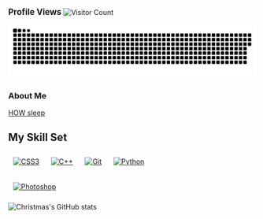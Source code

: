 
<big>**Profile Views**</big> ![Visitor Count](https://profile-counter.glitch.me/Christmas/count.svg)

![GitHub Snake Light](https://raw.githubusercontent.com/genkaim/genkaim/output/github-contribution-grid-snake.svg)


### About Me  
[HOW sleep](https://genkaim.github.io)



## My Skill Set  



<a href="https://www.w3schools.com/css/" target="_blank"><img style="margin: 10px" src="https://profilinator.rishav.dev/skills-assets/css3-original-wordmark.svg" alt="CSS3" height="65" /></a>       <a href="https://www.cplusplus.com/" target="_blank"><img style="margin: 10px" src="https://profilinator.rishav.dev/skills-assets/cplusplus-original.svg" alt="C++" height="65" /></a>       <a href="https://github.com/" target="_blank"><img style="margin: 10px" src="https://profilinator.rishav.dev/skills-assets/git-scm-icon.svg" alt="Git" height="65" /></a>       <a href="https://www.python.org/" target="_blank"><img style="margin: 10px" src="https://profilinator.rishav.dev/skills-assets/python-original.svg" alt="Python" height="65" /></a>  

<a href="https://www.adobe.com/in/products/photoshop.html" target="_blank"><img style="margin: 10px" src="https://profilinator.rishav.dev/skills-assets/photoshop-plain.svg" alt="Photoshop" height="5" /></a>                    


![Christmas's GitHub stats](https://github-readme-stats.vercel.app/api?username=Genkaim&show_icons=true&theme=tokyonight) 



